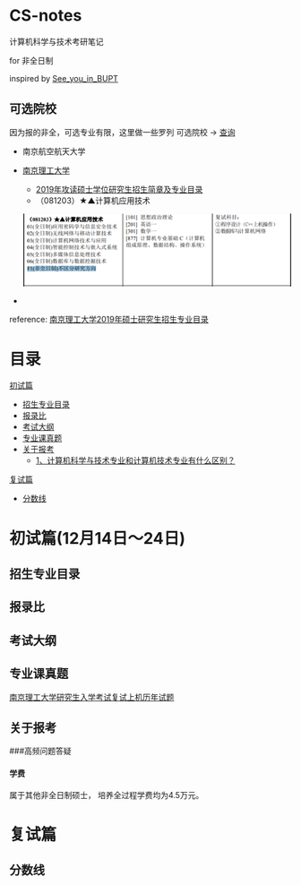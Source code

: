# CS-notes
计算机科学与技术考研笔记

for 非全日制

inspired by [See_you_in_BUPT](https://github.com/ningzimu/See_you_in_BUPT/) 

## 可选院校

因为报的非全，可选专业有限，这里做一些罗列
可选院校 -> [查询](https://yz.chsi.com.cn/sch/search.do?ssdm=32&yxls=&b211=1)
- 南京航空航天大学
- [南京理工大学](http://gs.njust.edu.cn/)
  - [2019年攻读硕士学位研究生招生简章及专业目录](http://gs.njust.edu.cn/zsw/bc/49/c4688a179273/page.htm)
  - （081203）★▲计算机应用技术
  
  ![计算机应用技术 初试科目](https://raw.githubusercontent.com/AlexZ33/CS-notes/master/statics/img/2019-05-15-14-58-46.png)

- 

reference: 
[南京理工大学2019年硕士研究生招生专业目录](http://gs.njust.edu.cn/_upload/article/files/b3/b0/f40e8ecb449c8d397cb9bcb78064/efd0cfba-e0e8-49b4-b2d1-15f49cd089b1.pdf)


# 目录
 [初试篇](#初试篇)
* [招生专业目录](#招生专业目录) 
* [报录比](#报录比) 
* [考试大纲](#考试大纲)
* [专业课真题](#专业课真题)
* [关于报考](#关于报考)
  * [1、计算机科学与技术专业和计算机技术专业有什么区别？](#1-计算机科学与技术专业和计算机技术专业有什么区别)

[复试篇](#复试篇)
* [分数线](#分数线)  
# 初试篇(12月14日～24日)
## 招生专业目录
## 报录比  
## 考试大纲
## 专业课真题
[南京理工大学研究生入学考试复试上机历年试题](https://github.com/csbhr/NUST_PostgraduateExam)

## 关于报考
###高频问题答疑
#### 学费
属于其他非全日制硕士， 培养全过程学费均为4.5万元。

# 复试篇
## 分数线


